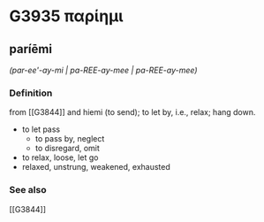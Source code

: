 # G3935 παρίημι

## paríēmi

_(par-ee'-ay-mi | pa-REE-ay-mee | pa-REE-ay-mee)_

### Definition

from [[G3844]] and hiemi (to send); to let by, i.e., relax; hang down.

- to let pass
  - to pass by, neglect
  - to disregard, omit
- to relax, loose, let go
- relaxed, unstrung, weakened, exhausted

### See also

[[G3844]]

